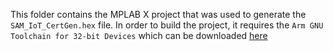 This folder contains the MPLAB X project that was used to generate the `SAM_IoT_CertGen.hex` file.  In order to build the project, it requires the `Arm GNU Toolchain for 32-bit Devices` which can be downloaded [here](https://www.microchip.com/en-us/development-tools-tools-and-software/gcc-compilers-avr-and-arm)